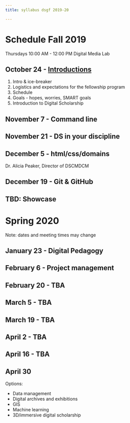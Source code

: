 ```yaml
---
title: syllabus dsgf 2019-20

---
```


# Schedule Fall 2019

Thursdays 10:00 AM - 12:00 PM
Digital Media Lab

## October 24 - [Introductions](/10-24-intro.md)

1. Intro & ice-breaker
2. Logistics and expectations for the fellowship program
3. Schedule
4. Goals - hopes, worries, SMART goals
5. Introduction to Digital Scholarship

## November 7 - Command line

## November 21 - DS in your discipline

## December 5 - html/css/domains
Dr. Alicia Peaker, Director of DSCMDCM

## December 19 - Git & GitHub

## TBD: Showcase

# Spring 2020
Note: dates and meeting times may change

## January 23 - Digital Pedagogy

## February 6 - Project management

## February 20 - TBA

## March 5 - TBA

## March 19 - TBA

## April 2 - TBA

## April 16 - TBA

## April 30

Options:
- Data management
- Digital archives and exhibitions
- GIS
- Machine learning
- 3D/immersive digital scholarship
